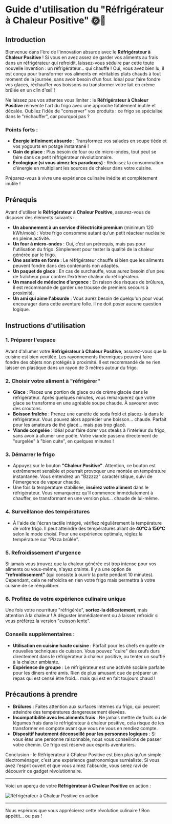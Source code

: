 # Guide d'utilisation du **"Réfrigérateur à Chaleur Positive"** 🌞🍦

## Introduction
Bienvenue dans l'ère de l'innovation absurde avec le **Réfrigérateur à Chaleur Positive** ! Si vous en avez assez de garder vos aliments au frais dans un réfrigérateur qui refroidit, laissez-vous séduire par cette toute nouvelle invention : un réfrigérateur… qui chauffe ! Oui, vous avez bien lu, il est conçu pour transformer vos aliments en véritables plats chauds à tout moment de la journée, sans avoir besoin d'un four. Idéal pour faire fondre vos glaces, réchauffer vos boissons ou transformer votre lait en crème brûlée en un clin d'œil !

Ne laissez pas vos attentes vous limiter : le **Réfrigérateur à Chaleur Positive** réinvente l'art du frigo avec une approche totalement inutile et décalée. Oubliez l’idée de "conserver" vos produits : ce frigo se spécialise dans le "réchauffer", car pourquoi pas ?

### Points forts :
- **Énergie infiniment absurde** : Transformez vos salades en soupe tiède et vos yogourts en potage instantané !
- **Gain de place** : Plus besoin de four ou de micro-ondes, tout peut se faire dans ce petit réfrigérateur révolutionnaire.
- **Écologique (si vous aimez les paradoxes)** : Réduisez la consommation d’énergie en multipliant les sources de chaleur dans votre cuisine.

Préparez-vous à vivre une expérience culinaire inédite et complètement inutile !

## Prérequis
Avant d'utiliser le **Réfrigérateur à Chaleur Positive**, assurez-vous de disposer des éléments suivants :

- **Un abonnement à un service d’électricité premium** (minimum 120 kWh/mois) : Votre frigo consomme autant qu'un petit réacteur nucléaire en pleine activité.
- **Un four à micro-ondes** : Oui, c’est un prérequis, mais pas pour l'utilisation du frigo. Simplement pour tester la qualité de la chaleur générée par le frigo. 
- **Une assiette en fonte** : Le réfrigérateur chauffe si bien que les aliments peuvent fondre dans des contenants non adaptés.
- **Un paquet de glace** : En cas de surchauffe, vous aurez besoin d'un peu de fraîcheur pour contrer l’extrême chaleur du réfrigérateur.
- **Un manuel de médecine d’urgence** : En raison des risques de brûlures, il est recommandé de garder une trousse de premiers secours à proximité.
- **Un ami qui aime l'absurde** : Vous aurez besoin de quelqu'un pour vous encourager dans cette aventure folle. Il ne doit poser aucune question logique.

## Instructions d'utilisation

### 1. Préparer l'espace
Avant d'allumer votre **Réfrigérateur à Chaleur Positive**, assurez-vous que la cuisine est bien ventilée. Les rayonnements thermiques peuvent faire fondre des objets non protégés à proximité. Il est recommandé de ne rien laisser en plastique dans un rayon de 3 mètres autour du frigo.

### 2. Choisir votre aliment à "réfrigérer"
- **Glace** : Placez une portion de glace ou de crème glacée dans le réfrigérateur. Après quelques minutes, vous remarquerez que votre glace se transforme en une agréable soupe chaude. À savourer avec des croutons.
- **Boisson fraîche** : Prenez une canette de soda froid et placez-la dans le réfrigérateur. Vous pouvez alors apprécier une boisson… chaude. Parfait pour les amateurs de thé glacé... mais pas trop glacé.
- **Viande congelée** : Idéal pour faire dorer vos steaks à l’intérieur du frigo, sans avoir à allumer une poêle. Votre viande passera directement de "surgelée" à "bien cuite", en quelques minutes !

### 3. Démarrer le frigo
- Appuyez sur le bouton **"Chaleur Positive"**. Attention, ce bouton est extrêmement sensible et pourrait provoquer une montée en température instantanée. Vous entendrez un "Bzzzzz" caractéristique, suivi de l'émergence de vapeur chaude.
- Une fois la température stabilisée, **insérez votre aliment** dans le réfrigérateur. Vous remarquerez qu’il commence immédiatement à chauffer, se transformant en une version plus… chaude de lui-même.

### 4. Surveillance des températures
- À l'aide de l'écran tactile intégré, vérifiez régulièrement la température de votre frigo. Il peut atteindre des températures allant de **40°C à 150°C** selon le mode choisi. Pour une expérience optimale, réglez la température sur "Pizza brûlée".
  
### 5. Refroidissement d'urgence
Si jamais vous trouvez que la chaleur générée est trop intense pour vos aliments ou vous-même, n'ayez crainte. Il y a une option de **"refroidissement"** (qui consiste à ouvrir la porte pendant 10 minutes). Cependant, cela ne refroidira en rien votre frigo mais permettra à votre cuisine de se rééquilibrer.

### 6. Profitez de votre expérience culinaire unique
Une fois votre nourriture "réfrigérée", **sortez-la délicatement**, mais attention à la chaleur ! À déguster immédiatement ou à laisser refroidir si vous préférez la version "cuisson lente".

### Conseils supplémentaires :
- **Utilisation en cuisine haute cuisine** : Parfait pour les chefs en quête de nouvelles techniques de cuisson. Vous pouvez "cuire" des œufs durs directement dans le réfrigérateur à chaleur positive, ou tenter un soufflé à la chaleur ambiante.
- **Expérience de groupe** : Le réfrigérateur est une activité sociale parfaite pour les dîners entre amis. Rien de plus amusant que de préparer un repas qui est censé être froid… mais qui est en fait toujours chaud !

## Précautions à prendre

- **Brûlures** : Faites attention aux surfaces internes du frigo, qui peuvent atteindre des températures dangereusement élevées.
- **Incompatibilité avec les aliments frais** : Ne jamais mettre de fruits ou de légumes frais dans le réfrigérateur à chaleur positive, cela risque de les transformer en compote avant que vous ne vous en rendiez compte.
- **Dispositif hautement déconseillé pour les personnes logiques** : Si vous êtes une personne raisonnable, nous vous conseillons de passer votre chemin. Ce frigo est réservé aux esprits aventuriers.

Conclusion : le Réfrigérateur à Chaleur Positive est bien plus qu'un simple électroménager, c'est une expérience gastronomique surréaliste. Si vous avez l'esprit ouvert et que vous aimez l'absurde, vous serez ravi de découvrir ce gadget révolutionnaire.

---

Voici un aperçu de votre **Réfrigérateur à Chaleur Positive** en action :

![Réfrigérateur à Chaleur Positive en action](https://via.placeholder.com/600x400?text=Réfrigérateur+à+Chaleur+Positive)

---

Nous espérons que vous apprécierez cette révolution culinaire ! Bon appétit… ou pas !
